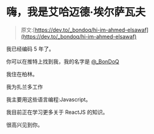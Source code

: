# 嗨，我是艾哈迈德·埃尔萨瓦夫

> 原文:[https://dev.to/_bondoq/hi-im-ahmed-elsawaf](https://dev.to/_bondoq/hi-im-ahmed-elsawaf)

我已经编码 5 年了。

你可以在推特上找到我，我的名字是 [@_BonDoQ](https://twitter.com/_BonDoQ)

我住在柏林。

我为扎兰多工作

我主要用这些语言编程:Javascript。

我目前正在学习更多关于 ReactJS 的知识。

很高兴见到你。